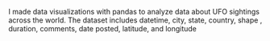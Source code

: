 I made data visualizations with pandas to analyze data about UFO sightings across the world. The dataset includes datetime, city, state, country, shape , duration, comments, date posted, latitude, and longitude
